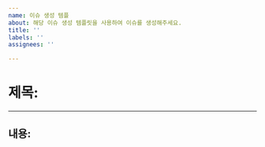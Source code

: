 ```yaml
---
name: 이슈 생성 템플
about: 해당 이슈 생성 템플릿을 사용하여 이슈를 생성해주세요.
title: ''
labels: ''
assignees: ''

---
```


# 제목:

---

## 내용:
